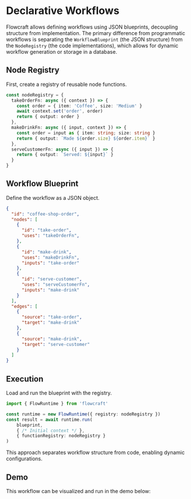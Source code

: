 # Declarative Workflows

Flowcraft allows defining workflows using JSON blueprints, decoupling structure from implementation. The primary difference from programmatic workflows is separating the `WorkflowBlueprint` (the JSON structure) from the `NodeRegistry` (the code implementations), which allows for dynamic workflow generation or storage in a database.

## Node Registry

First, create a registry of reusable node functions.

```typescript
const nodeRegistry = {
  takeOrderFn: async ({ context }) => {
    const order = { item: 'Coffee', size: 'Medium' }
    await context.set('order', order)
    return { output: order }
  },
  makeDrinkFn: async ({ input, context }) => {
    const order = input as { item: string; size: string }
    return { output: `Made ${order.size} ${order.item}` }
  },
  serveCustomerFn: async ({ input }) => {
    return { output: `Served: ${input}` }
  }
}
```

## Workflow Blueprint

Define the workflow as a JSON object.

```json
{
  "id": "coffee-shop-order",
  "nodes": [
    {
      "id": "take-order",
      "uses": "takeOrderFn",
    },
    {
      "id": "make-drink",
      "uses": "makeDrinkFn",
      "inputs": "take-order"
    },
    {
      "id": "serve-customer",
      "uses": "serveCustomerFn",
      "inputs": "make-drink"
    }
  ],
  "edges": [
    {
      "source": "take-order",
      "target": "make-drink"
    },
    {
      "source": "make-drink",
      "target": "serve-customer"
    }
  ]
}
```

## Execution

Load and run the blueprint with the registry.

```typescript
import { FlowRuntime } from 'flowcraft'

const runtime = new FlowRuntime({ registry: nodeRegistry })
const result = await runtime.run(
	blueprint,
	{ /* Initial context */ },
	{ functionRegistry: nodeRegistry }
)
```

This approach separates workflow structure from code, enabling dynamic configurations.

## Demo

This workflow can be visualized and run in the demo below:

<DemoDeclarative />
